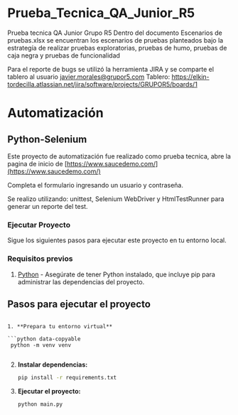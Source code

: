 # Prueba_Tecnica_QA_Junior_R5
Prueba tecnica QA Junior Grupo R5
Dentro del documento Escenarios de pruebas.xlsx se encuentran los escenarios de pruebas planteados bajo la estrategía de realizar pruebas exploratorias, pruebas de humo, pruebas de caja negra y pruebas de funcionalidad

Para el reporte de bugs se utilizó la herramienta JIRA y se comparte el tablero al usuario javier.morales@grupor5.com 
Tablero: https://elkin-tordecilla.atlassian.net/jira/software/projects/GRUPOR5/boards/1

# Automatización

## Python-Selenium

Este proyecto de automatización fue realizado como prueba tecnica, abre la pagina de inicio de [https://www.saucedemo.com/](https://www.saucedemo.com/)

Completa el formulario ingresando un usuario y contraseña.

Se realizo utilizando: unittest, Selenium WebDriver y HtmlTestRunner para generar un reporte del test.

### Ejecutar Proyecto

Sigue los siguientes pasos para ejecutar este proyecto en tu entorno local.

### Requisitos previos

1. [Python](https://www.python.org/) - Asegúrate de tener Python instalado, que incluye pip para administrar las dependencias del proyecto.

## Pasos para ejecutar el proyecto

````

1. **Prepara tu entorno virtual**

```python data-copyable
 python -m venv venv


````

2. **Instalar dependencias:**

   ```bash data-copyable
   pip install -r requirements.txt

   ```

3. **Ejecutar el proyecto:**

   ```bash data-copyable
   python main.py
   ```
